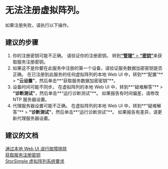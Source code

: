 <properties
    pageTitle="I can't register my virtual array."
    description="无法注册虚拟阵列。"
    service="microsoft.storsimple"
    resource="managers"
    authors="anbacker"
    displayOrder="3"
    selfHelpType="resource"
    supportTopicIds=""
    resourceTags=""
    productPesIds=""
    cloudEnvironments="public"
/>


# 无法注册虚拟阵列。
如果注册失败，请执行以下操作。

## **建议的步骤**
1. 你的注册密钥可能不正确。 请验证你的注册密钥。 转到[**“管理”** > **“密钥”**](data-blade:Microsoft_Azure_StorSimple.RegistrationKeyBlade)来获取服务注册密钥。
2. 如果这不是你要在此服务中注册的第一个设备，请验证服务数据加密密钥是否正确。 在已注册到此服务的任何虚拟阵列的本地 Web UI 中，转到**“配置”** > **“云设置”**，然后单击**“获取服务数据加密密钥”**。
3. 设备时间可能不同步。 在虚拟阵列的本地 Web UI 中，转到**“疑难解答”** > **“诊断测试”**，然后单击**“运行诊断测试”**。 如果报告有时间偏差，请修改 NTP 服务器设置。
4. 代理服务器设置可能不正确。 在虚拟阵列的本地 Web UI 中，转到**“疑难解答”** > **“诊断测试”**，然后单击**“运行诊断测试”**。 如果报告有差异，请更新代理服务器设置。


## **建议的文档**
[通过本地 Web UI 进行故障排除](https://aka.ms/storsimple-troubleshoot-diagnostics)<br>
[获取服务注册密钥](https://aka.ms/storsimple-troubleshoot-registerkey)<br>
[StorSimple 虚拟阵列系统要求](https://aka.ms/storsimple-troubleshoot-va-reqs)



<!--HONumber=Aug16_HO3-->



